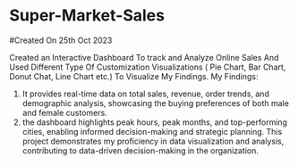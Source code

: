 # Super-Market-Sales

#Created On 25th Oct 2023 

Created an Interactive Dashboard To track and Analyze Online Sales And Used Different Type Of Customization Visualizations ( Pie Chart, Bar Chart, Donut Chat, Line Chart etc.) To Visualize My Findings.
My Findings:
1) It provides real-time data on total sales, revenue, order trends, and demographic analysis, showcasing the buying preferences of both male and female customers.
2) the dashboard highlights peak hours, peak months, and top-performing cities, enabling informed decision-making and strategic planning. This project demonstrates my proficiency in data visualization and analysis, contributing to data-driven decision-making in the organization.
